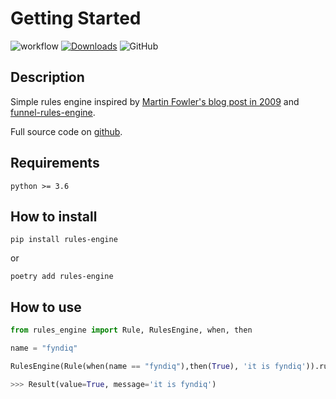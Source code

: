 # Getting Started


![workflow](https://github.com/fyndiq/rules-engine/actions/workflows/ci.yaml/badge.svg)
[![Downloads](https://pepy.tech/badge/rules-engine)](https://pepy.tech/project/rules-engine) ![GitHub](https://img.shields.io/github/license/fyndiq/rules-engine)

## Description

Simple rules engine inspired by [Martin Fowler's blog post in
2009](https://www.martinfowler.com/bliki/RulesEngine.html) and
[funnel-rules-engine](https://github.com/funnel-io/funnel-rules-engine).

Full source code on [github](https://github.com/fyndiq/rules-engine).

## Requirements

    python >= 3.6

## How to install

    pip install rules-engine
or

    poetry add rules-engine

## How to use

```python
from rules_engine import Rule, RulesEngine, when, then

name = "fyndiq"

RulesEngine(Rule(when(name == "fyndiq"),then(True), 'it is fyndiq')).run(name)

>>> Result(value=True, message='it is fyndiq')

```
